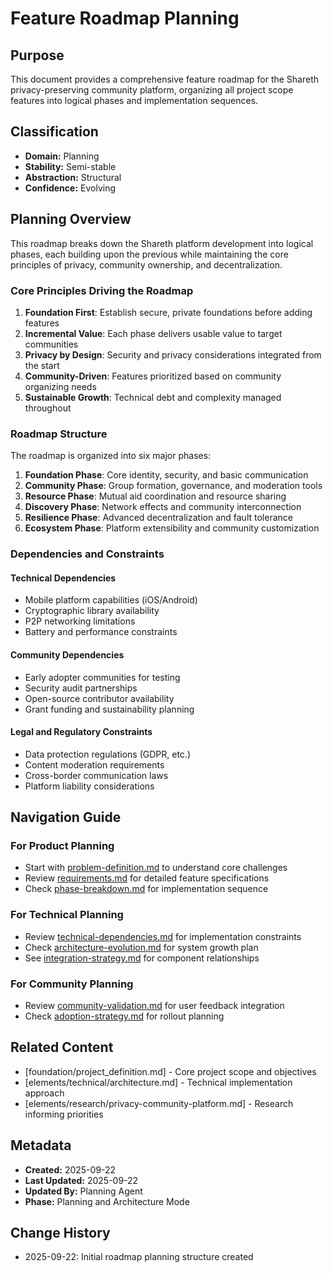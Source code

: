 # Feature Roadmap Planning

## Purpose
This document provides a comprehensive feature roadmap for the Shareth privacy-preserving community platform, organizing all project scope features into logical phases and implementation sequences.

## Classification
- **Domain:** Planning
- **Stability:** Semi-stable
- **Abstraction:** Structural
- **Confidence:** Evolving

## Planning Overview

This roadmap breaks down the Shareth platform development into logical phases, each building upon the previous while maintaining the core principles of privacy, community ownership, and decentralization.

### Core Principles Driving the Roadmap
1. **Foundation First**: Establish secure, private foundations before adding features
2. **Incremental Value**: Each phase delivers usable value to target communities
3. **Privacy by Design**: Security and privacy considerations integrated from the start
4. **Community-Driven**: Features prioritized based on community organizing needs
5. **Sustainable Growth**: Technical debt and complexity managed throughout

### Roadmap Structure

The roadmap is organized into six major phases:

1. **Foundation Phase**: Core identity, security, and basic communication
2. **Community Phase**: Group formation, governance, and moderation tools
3. **Resource Phase**: Mutual aid coordination and resource sharing
4. **Discovery Phase**: Network effects and community interconnection
5. **Resilience Phase**: Advanced decentralization and fault tolerance
6. **Ecosystem Phase**: Platform extensibility and community customization

### Dependencies and Constraints

#### Technical Dependencies
- Mobile platform capabilities (iOS/Android)
- Cryptographic library availability
- P2P networking limitations
- Battery and performance constraints

#### Community Dependencies
- Early adopter communities for testing
- Security audit partnerships
- Open-source contributor availability
- Grant funding and sustainability planning

#### Legal and Regulatory Constraints
- Data protection regulations (GDPR, etc.)
- Content moderation requirements
- Cross-border communication laws
- Platform liability considerations

## Navigation Guide

### For Product Planning
- Start with [problem-definition.md](./problem-definition.md) to understand core challenges
- Review [requirements.md](./requirements.md) for detailed feature specifications
- Check [phase-breakdown.md](./phase-breakdown.md) for implementation sequence

### For Technical Planning
- Review [technical-dependencies.md](./technical-dependencies.md) for implementation constraints
- Check [architecture-evolution.md](./architecture-evolution.md) for system growth plan
- See [integration-strategy.md](./integration-strategy.md) for component relationships

### For Community Planning
- Review [community-validation.md](./community-validation.md) for user feedback integration
- Check [adoption-strategy.md](./adoption-strategy.md) for rollout planning

## Related Content
- [foundation/project_definition.md] - Core project scope and objectives
- [elements/technical/architecture.md] - Technical implementation approach
- [elements/research/privacy-community-platform.md] - Research informing priorities

## Metadata
- **Created:** 2025-09-22
- **Last Updated:** 2025-09-22
- **Updated By:** Planning Agent
- **Phase:** Planning and Architecture Mode

## Change History
- 2025-09-22: Initial roadmap planning structure created